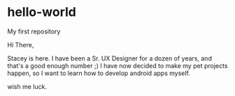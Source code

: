 # hello-world
My first repository

Hi There,

Stacey is here. I have been a Sr. UX Designer for a dozen of years, and that's a good enough number ;) 
I have now decided to make my pet projects happen, so I want to learn how to develop android apps myself. 

wish me luck.
